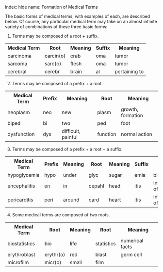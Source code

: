 index: hide
name: Formation of Medical Terms

The basic forms of medical terms, with examples of each, are described below. Of course, any particular medical term may take on an almost infinite variety of combinations of these three basic forms:

1. Terms may be composed of a root + suffix.

<table class="table table-striped">
		<tbody><tr>
			<th scope="col">Medical Term</th>
			<th scope="col">Root</th>
			<th scope="col">Meaning</th>
			<th scope="col">Suffix</th>
			<th scope="col">Meaning</th>
		</tr>
		<tr>
			<td>carcinoma</td>
			<td>carcin(o)</td>
			<td>crab</td>
			<td>oma</td>
			<td>tumor</td>
		</tr>
		<tr>
			<td>sarcoma</td>
			<td>sarc(o)</td>
			<td>flesh</td>
			<td>oma</td>
			<td>tumor</td>
		</tr>
		<tr>
			<td>cerebral</td>
			<td>cerebr</td>
			<td>brain</td>
			<td>al</td>
			<td>pertaining to</td>
		</tr>
	</tbody></table>

2. Terms may be composed of a prefix + a root.

<table class="table table-striped">
		<tbody><tr>
			<th scope="col">Medical Term</th>
			<th scope="col">Prefix</th>
			<th scope="col">Meaning</th>
			<th scope="col">Root</th>
			<th scope="col">Meaning</th>
		</tr>
		<tr>
			<td>neoplasm</td>
			<td>neo</td>
			<td>new</td>
			<td>plasm</td>
			<td>growth, formation</td>
		</tr>
		<tr>
			<td>biped</td>
			<td>bi</td>
			<td>two</td>
			<td>ped</td>
			<td>foot</td>
		</tr>
		<tr>
			<td>dysfunction</td>
			<td>dys</td>
			<td>difficult, painful</td>
			<td>function</td>
			<td>normal action</td>
		</tr>
	</tbody></table>

3. Terms may be composed of a prefix + a root + a suffix.

<table class="table table-striped">
		<tbody><tr>
			<th scope="col">Medical Term</th>
			<th scope="col">Prefix</th>
			<th scope="col">Meaning</th>
			<th scope="col">Root</th>
			<th scope="col">Meaning</th>
			<th scope="col">Suffix</th>
			<th scope="col">Meaning</th>
		</tr>
		<tr>
			<td>hypoglycemia</td>
			<td>hypo</td>
			<td>under</td>
			<td>glyc</td>
			<td>sugar</td>
			<td>emia</td>
			<td>blood</td>
		</tr>
		<tr>
			<td>encephalitis</td>
			<td>en</td>
			<td>in</td>
			<td>cepahl</td>
			<td>head</td>
			<td>itis</td>
			<td>inflammation of</td>
		</tr>
		<tr>
			<td>pericarditis</td>
			<td>peri</td>
			<td>around</td>
			<td>card</td>
			<td>heart</td>
			<td>itis</td>
			<td>inflammation of</td>
		</tr>
	</tbody></table>

4. Some medical terms are composed of two roots.

<table class="table table-striped">
		<tbody><tr>
			<th scope="col">Medical Term</th>
			<th scope="col">Root</th>
			<th scope="col">Meaning</th>
			<th scope="col">Root</th>
			<th scope="col">Meaning</th>
		</tr>
		<tr>
			<td>biostatistics</td>
			<td>bio</td>
			<td>life</td>
			<td>statistics</td>
			<td>numerical facts</td>
		</tr>
		<tr>
			<td>erythroblast</td>
			<td>erythr(o)</td>
			<td>red</td>
			<td>blast</td>
			<td>germ cell</td>
		</tr>
		<tr>
			<td>microfilm</td>
			<td>micr(o)</td>
			<td>small</td>
			<td>film</td>
			<td></td>
		</tr>
	</tbody></table>
